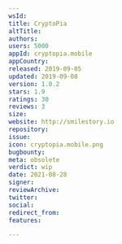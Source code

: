 ```yaml
---
wsId: 
title: CryptoPia
altTitle: 
authors: 
users: 5000
appId: cryptopia.mobile
appCountry: 
released: 2019-09-05
updated: 2019-09-08
version: 1.0.2
stars: 1.9
ratings: 30
reviews: 3
size: 
website: http://smilestory.io
repository: 
issue: 
icon: cryptopia.mobile.png
bugbounty: 
meta: obsolete
verdict: wip
date: 2021-08-28
signer: 
reviewArchive: 
twitter: 
social: 
redirect_from: 
features: 

---
```


